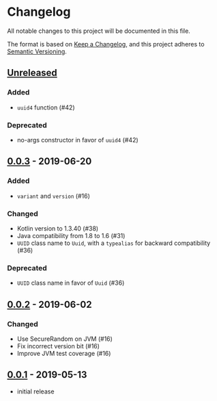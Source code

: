 # Changelog

All notable changes to this project will be documented in this file.

The format is based on [Keep a Changelog](https://keepachangelog.com/), and this
project adheres to [Semantic Versioning](https://semver.org/).

## [Unreleased]
### Added
- `uuid4` function (#42)
### Deprecated
- no-args constructor in favor of `uuid4` (#42)

## [0.0.3] - 2019-06-20
### Added
- `variant` and `version` (#16)
### Changed
- Kotlin version to 1.3.40 (#38)
- Java compatibility from 1.8 to 1.6 (#31)
- `UUID` class name to `Uuid`, with a `typealias` for backward compatibility (#36)
### Deprecated
- `UUID` class name in favor of `Uuid` (#36)

## [0.0.2] - 2019-06-02
### Changed
- Use SecureRandom on JVM (#16)
- Fix incorrect version bit (#16)
- Improve JVM test coverage (#16)

## [0.0.1] - 2019-05-13
- initial release

[Unreleased]: https://github.com/benasher44/uuid/compare/0.0.3...HEAD
[0.0.3]: https://github.com/benasher44/uuid/compare/0.0.2...0.0.3
[0.0.2]: https://github.com/benasher44/uuid/compare/0.0.1...0.0.2
[0.0.1]: https://github.com/benasher44/uuid/releases/tag/0.0.1
